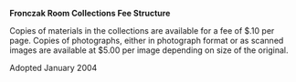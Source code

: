 **Fronczak Room Collections Fee Structure**

Copies of materials in the collections are available for a fee of $.10 per page. Copies of photographs, either in photograph format or as scanned images are available at $5.00 per image depending on size of the original.

Adopted January 2004
